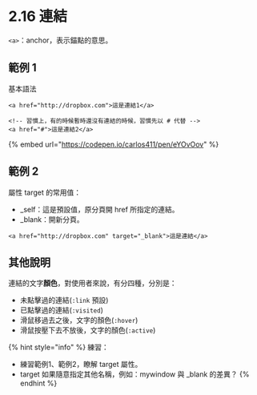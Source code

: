 # 2.16 連結

`<a>`：anchor，表示錨點的意思。

## 範例 1

基本語法

```markup
<a href="http://dropbox.com">這是連結1</a>

<!-- 習慣上，有的時候暫時還沒有連結的時候，習慣先以 # 代替 -->
<a href="#">這是連結2</a>
```

{% embed url="https://codepen.io/carlos411/pen/eYOvOov" %}

## 範例 2

屬性 target 的常用值：

* \_self：這是預設值，原分頁開 href 所指定的連結。
* \_blank：開新分頁。

```markup
<a href="http://dropbox.com" target="_blank">這是連結</a>
```

## 其他說明

連結的文字**顏色**，對使用者來說，有分四種，分別是：

* 未點擊過的連結(`:link` 預設)
* 已點擊過的連結(`:visited`)
* 滑鼠移過去之後，文字的顏色(`:hover`)
* 滑鼠按壓下去不放後，文字的顏色(`:active`)

{% hint style="info" %}
練習：

* 練習範例1、範例2，瞭解 target 屬性。
* target 如果隨意指定其他名稱，例如：mywindow 與 \_blank 的差異？
{% endhint %}
